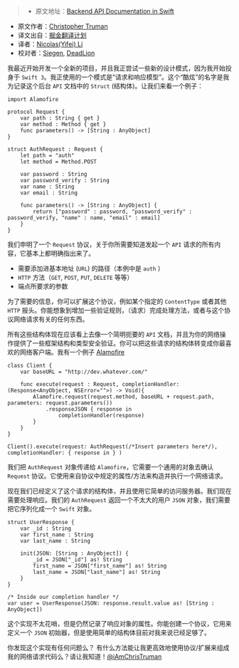 > * 原文地址：[Backend API Documentation in Swift](https://medium.com/ios-os-x-development/backend-api-documentation-in-swift-92b4874e4f78#.g2ofuey9d)
* 原文作者：[Christopher Truman](https://medium.com/@iamchristruman?source=post_header_lockup)
* 译文出自：[掘金翻译计划](https://github.com/xitu/gold-miner)
* 译者：[Nicolas(Yifei) Li](https://github.com/yifili09) 
* 校对者：[Siegen](https://github.com/siegeout), [DeadLion](https://github.com/DeadLion) 

我最近开始开发一个全新的项目，并且我正尝试一些新的设计模式，因为我开始投身于 `Swift 3`。我正使用的一个模式是“请求和响应模型”。这个“酷炫”的名字是我为记录这个后台 `API` 文档中的 `Struct` (结构体)。让我们来看一个例子：

```
import Alamofire

protocol Request {
    var path : String { get }
    var method : Method { get }
    func parameters() -> [String : AnyObject]
}

struct AuthRequest : Request {
    let path = "auth"
    let method = Method.POST

    var password : String
    var password_verify : String
    var name : String
    var email : String

    func parameters() -> [String : AnyObject] {
        return ["password" : password, "password_verify" : password_verify, "name" : name, "email" : email]
    }
}
```

我们申明了一个 `Request` 协议，关于你所需要知道发起一个 `API` 请求的所有内容，它基本上都明确指出来了。

* 需要添加进基本地址 (`URL`) 的路径（本例中是 `auth` ）
* `HTTP` 方法（`GET`, `POST`, `PUT`, `DELETE` 等等）
* 端点所要求的参数

为了需要的信息，你可以扩展这个协议，例如某个指定的 `ContentType` 或者其他 `HTTP` 报头。你能想象到增加一些验证规则，（请求）完成处理方法，或者与这个协议网络请求有关的任何东西。

所有这些结构体现在应该看上去像一个简明扼要的 `API` 文档，并且为你的网络操作提供了一些框架结构和类型安全验证。你可以把这些请求的结构体转变成你最喜欢的网络客户端。我有一个例子 [Alamofire](https://github.com/Alamofire/Alamofilre/tree/swift3)

```
class Client {
    var baseURL = "http://dev.whatever.com/"

    func execute(request : Request, completionHandler: (Response<AnyObject, NSError="">) -> Void){
        Alamofire.request(request.method, baseURL + request.path, parameters: request.parameters())
            .responseJSON { response in
                completionHandler(response)
        }
    }
}

Client().execute(request: AuthRequest(/*Insert parameters here*/), completionHandler: { response in } )
```

我们把 `AuthRequest` 对象传递给 `Alamofire`，它需要一个通用的对象去确认 `Request` 协议。它使用来自协议中规定的属性/方法来构造并执行一个网络请求。

现在我们已经定义了这个请求的结构体，并且使用它简单的访问服务器。我们现在需要处理响应。我们的 `AuthRequest` 返回一个不太大的用户 `JSON` 对象，我们需要把它序列化成一个 `Swift` 对象。

```
struct UserResponse {
    var _id : String
    var first_name : String
    var last_name : String

    init(JSON: [String : AnyObject]) {
        _id = JSON["_id"] as! String
        first_name = JSON["first_name"] as! String
        last_name = JSON["last_name"] as! String
    }
}

/* Inside our completion handler */
var user = UserResponse(JSON: response.result.value as! [String : AnyObject])

```

这个实现不太花哨，但是仍然记录了响应对象的属性。你能创建一个协议，它用来定义一个 `JSON` 初始器，但是使用简单的结构体目前对我来说已经足够了。

你发现这个实现有任何问题么？ 有什么方法能让我更高效地使用协议/扩展来组成我的网络请求代码么？请让我知道！[@iAmChrisTruman](https://twitter.com/iAmChrisTruman)
